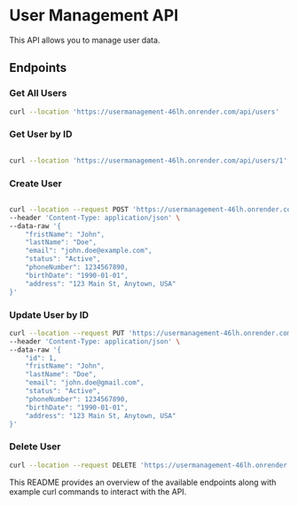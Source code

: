 
# User Management API

This API allows you to manage user data.

## Endpoints

### Get All Users

```bash
curl --location 'https://usermanagement-46lh.onrender.com/api/users'
```
### Get User by ID
```bash

curl --location 'https://usermanagement-46lh.onrender.com/api/users/1'
```
### Create User
```bash

curl --location --request POST 'https://usermanagement-46lh.onrender.com/api/users' \
--header 'Content-Type: application/json' \
--data-raw '{
    "fristName": "John",
    "lastName": "Doe",
    "email": "john.doe@example.com",
    "status": "Active",
    "phoneNumber": 1234567890,
    "birthDate": "1990-01-01",
    "address": "123 Main St, Anytown, USA"
}'
```
### Update User by ID
```bash
curl --location --request PUT 'https://usermanagement-46lh.onrender.com/api/users/1' \
--header 'Content-Type: application/json' \
--data-raw '{
    "id": 1,
    "fristName": "John",
    "lastName": "Doe",
    "email": "john.doe@gmail.com",
    "status": "Active",
    "phoneNumber": 1234567890,
    "birthDate": "1990-01-01",
    "address": "123 Main St, Anytown, USA"
}'
```
### Delete User
```bash
curl --location --request DELETE 'https://usermanagement-46lh.onrender.com/api/users/1'
```


This README provides an overview of the available endpoints along with example curl commands to interact with the API. 